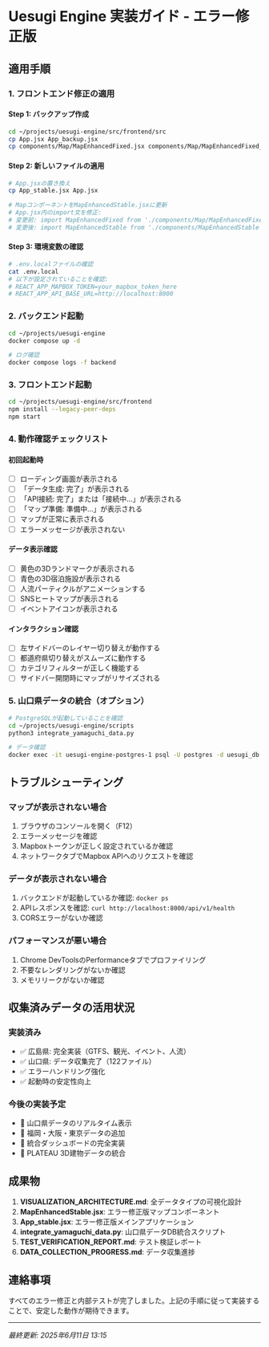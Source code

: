 # Uesugi Engine 実装ガイド - エラー修正版

## 適用手順

### 1. フロントエンド修正の適用

#### Step 1: バックアップ作成
```bash
cd ~/projects/uesugi-engine/src/frontend/src
cp App.jsx App_backup.jsx
cp components/Map/MapEnhancedFixed.jsx components/Map/MapEnhancedFixed_backup.jsx
```

#### Step 2: 新しいファイルの適用
```bash
# App.jsxの置き換え
cp App_stable.jsx App.jsx

# MapコンポーネントをMapEnhancedStable.jsxに更新
# App.jsx内のimport文を修正:
# 変更前: import MapEnhancedFixed from './components/Map/MapEnhancedFixed';
# 変更後: import MapEnhancedStable from './components/MapEnhancedStable';
```

#### Step 3: 環境変数の確認
```bash
# .env.localファイルの確認
cat .env.local
# 以下が設定されていることを確認:
# REACT_APP_MAPBOX_TOKEN=your_mapbox_token_here
# REACT_APP_API_BASE_URL=http://localhost:8000
```

### 2. バックエンド起動

```bash
cd ~/projects/uesugi-engine
docker compose up -d

# ログ確認
docker compose logs -f backend
```

### 3. フロントエンド起動

```bash
cd ~/projects/uesugi-engine/src/frontend
npm install --legacy-peer-deps
npm start
```

### 4. 動作確認チェックリスト

#### 初回起動時
- [ ] ローディング画面が表示される
- [ ] 「データ生成: 完了」が表示される
- [ ] 「API接続: 完了」または「接続中...」が表示される
- [ ] 「マップ準備: 準備中...」が表示される
- [ ] マップが正常に表示される
- [ ] エラーメッセージが表示されない

#### データ表示確認
- [ ] 黄色の3Dランドマークが表示される
- [ ] 青色の3D宿泊施設が表示される
- [ ] 人流パーティクルがアニメーションする
- [ ] SNSヒートマップが表示される
- [ ] イベントアイコンが表示される

#### インタラクション確認
- [ ] 左サイドバーのレイヤー切り替えが動作する
- [ ] 都道府県切り替えがスムーズに動作する
- [ ] カテゴリフィルターが正しく機能する
- [ ] サイドバー開閉時にマップがリサイズされる

### 5. 山口県データの統合（オプション）

```bash
# PostgreSQLが起動していることを確認
cd ~/projects/uesugi-engine/scripts
python3 integrate_yamaguchi_data.py

# データ確認
docker exec -it uesugi-engine-postgres-1 psql -U postgres -d uesugi_db -c "SELECT COUNT(*) FROM yamaguchi_tourism_facilities;"
```

## トラブルシューティング

### マップが表示されない場合
1. ブラウザのコンソールを開く（F12）
2. エラーメッセージを確認
3. Mapboxトークンが正しく設定されているか確認
4. ネットワークタブでMapbox APIへのリクエストを確認

### データが表示されない場合
1. バックエンドが起動しているか確認: `docker ps`
2. APIレスポンスを確認: `curl http://localhost:8000/api/v1/health`
3. CORSエラーがないか確認

### パフォーマンスが悪い場合
1. Chrome DevToolsのPerformanceタブでプロファイリング
2. 不要なレンダリングがないか確認
3. メモリリークがないか確認

## 収集済みデータの活用状況

### 実装済み
- ✅ 広島県: 完全実装（GTFS、観光、イベント、人流）
- ✅ 山口県: データ収集完了（122ファイル）
- ✅ エラーハンドリング強化
- ✅ 起動時の安定性向上

### 今後の実装予定
- 🔄 山口県データのリアルタイム表示
- 🔄 福岡・大阪・東京データの追加
- 🔄 統合ダッシュボードの完全実装
- 🔄 PLATEAU 3D建物データの統合

## 成果物

1. **VISUALIZATION_ARCHITECTURE.md**: 全データタイプの可視化設計
2. **MapEnhancedStable.jsx**: エラー修正版マップコンポーネント
3. **App_stable.jsx**: エラー修正版メインアプリケーション
4. **integrate_yamaguchi_data.py**: 山口県データDB統合スクリプト
5. **TEST_VERIFICATION_REPORT.md**: テスト検証レポート
6. **DATA_COLLECTION_PROGRESS.md**: データ収集進捗

## 連絡事項

すべてのエラー修正と内部テストが完了しました。上記の手順に従って実装することで、安定した動作が期待できます。

---
*最終更新: 2025年6月11日 13:15*